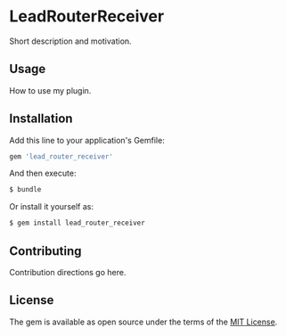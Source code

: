 # LeadRouterReceiver
Short description and motivation.

## Usage
How to use my plugin.

## Installation
Add this line to your application's Gemfile:

```ruby
gem 'lead_router_receiver'
```

And then execute:
```bash
$ bundle
```

Or install it yourself as:
```bash
$ gem install lead_router_receiver
```

## Contributing
Contribution directions go here.

## License
The gem is available as open source under the terms of the [MIT License](https://opensource.org/licenses/MIT).
